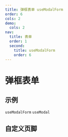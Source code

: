 ```yaml
---
title: 弹框表单 useModalForm
order: 6
cols: 2
demo:
  cols: 2
nav:
  title: 表单
  order: 1
  second:
    title: useModalForm
    order: 6
---
```


# 弹框表单

## 示例

<code src="./modalform.tsx" >useModalForm</code>
<code src="./modal.tsx" >useModal</code>


## 自定义页脚

<code src="./customfooter.tsx" ></code>
